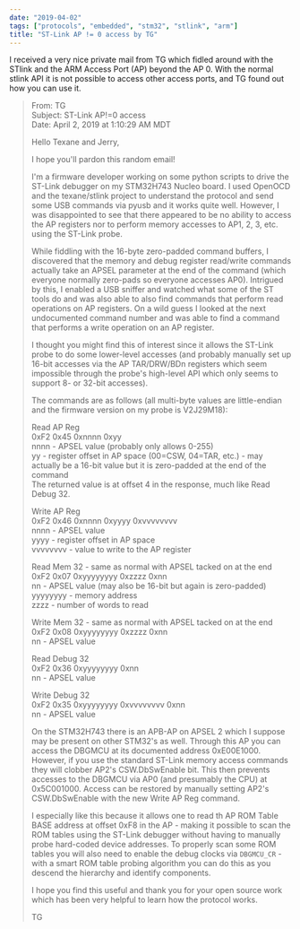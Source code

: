 ```yaml
---
date: "2019-04-02"
tags: ["protocols", "embedded", "stm32", "stlink", "arm"]
title: "ST-Link AP != 0 access by TG"
---
```


I received a very nice private mail from TG which fidled around with the STlink and the ARM Access Port (AP) beyond the AP 0.
With the normal stlink API it is not possible to access other access ports, and TG found out how you can use it.

> From: TG </br>
> Subject: ST-Link AP!=0 access </br>
> Date: April 2, 2019 at 1:10:29 AM MDT </br>
> 
> Hello Texane and Jerry,
> 
> I hope you'll pardon this random email!
> 
> I'm a firmware developer working on some python scripts to drive the ST-Link debugger on my STM32H743 Nucleo board.  I used OpenOCD and the texane/stlink project to understand the protocol and send some USB commands via pyusb and it works quite well.  However, I was disappointed to see that there appeared to be no ability to access the AP registers nor to perform memory accesses to AP1, 2, 3, etc. using the ST-Link probe.
> 
> While fiddling with the 16-byte zero-padded command buffers, I discovered that the memory and debug register read/write commands actually take an APSEL parameter at the end of the command (which everyone normally zero-pads so everyone accesses AP0).  Intrigued by this, I enabled a USB sniffer and watched what some of the ST tools do and was also able to also find commands that perform read operations on AP registers.  On a wild guess I looked at the next undocumented command number and was able to find a command that performs a write operation on an AP register.
> 
> I thought you might find this of interest since it allows the ST-Link probe to do some lower-level accesses (and probably manually set up 16-bit accesses via the AP TAR/DRW/BDn registers which seem impossible through the probe's high-level API which only seems to support 8- or 32-bit accesses).
> 
> The commands are as follows (all multi-byte values are little-endian and the firmware version on my probe is V2J29M18):
> 
> Read AP Reg </br>
> 0xF2 0x45 0xnnnn 0xyy </br>
> nnnn - APSEL value (probably only allows 0-255) </br>
> yy - register offset in AP space (00=CSW, 04=TAR, etc.) - may actually be a 16-bit value but it is zero-padded at the end of the command </br>
> The returned value is at offset 4 in the response, much like Read Debug 32. </br>
> 
> Write AP Reg </br>
> 0xF2 0x46 0xnnnn 0xyyyy 0xvvvvvvvv </br>
> nnnn - APSEL value </br>
> yyyy - register offset in AP space </br>
> vvvvvvvv - value to write to the AP register </br>
> 
> Read Mem 32 - same as normal with APSEL tacked on at the end </br>
> 0xF2 0x07 0xyyyyyyyy 0xzzzz 0xnn </br>
> nn - APSEL value (may also be 16-bit but again is zero-padded) </br>
> yyyyyyyy - memory address </br>
> zzzz - number of words to read </br>
> 
> Write Mem 32 - same as normal with APSEL tacked on at the end </br>
> 0xF2 0x08 0xyyyyyyyy 0xzzzz 0xnn </br>
> nn - APSEL value </br>
> 
> Read Debug 32 </br>
> 0xF2 0x36 0xyyyyyyyy 0xnn </br>
> nn - APSEL value </br>
> 
> Write Debug 32 </br>
> 0xF2 0x35 0xyyyyyyyy 0xvvvvvvvv 0xnn </br>
> nn - APSEL value </br>
> 
> On the STM32H743 there is an APB-AP on APSEL 2 which I suppose may be present on other STM32's as well.  Through this AP you can access the DBGMCU at its documented address 0xE00E1000.  However, if you use the standard ST-Link memory access commands they will clobber AP2's CSW.DbSwEnable bit.  This then prevents accesses to the DBGMCU via AP0 (and presumably the CPU) at 0x5C001000.  Access can be restored by manually setting AP2's CSW.DbSwEnable with the new Write AP Reg command.
> 
> I especially like this because it allows one to read th AP ROM Table BASE address at offset 0xF8 in the AP - making it possible to scan the ROM tables using the ST-Link debugger without having to manually probe hard-coded device addresses.  To properly scan some ROM tables you will also need to enable the debug clocks via `DBGMCU_CR` - with a smart ROM table probing algorithm you can do this as you descend the hierarchy and identify components.
> 
> I hope you find this useful and thank you for your open source work which has been very helpful to learn how the protocol works.
> 
> TG
